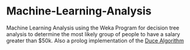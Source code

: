 # Machine-Learning-Analysis

Machine Learning Analysis using the Weka Program for decision tree analysis to determine the most likely group of people to have a salary greater than $50k. Also a prolog implementation of the [Duce Algorithm](https://dl.acm.org/doi/10.5555/1625015.1625074)
